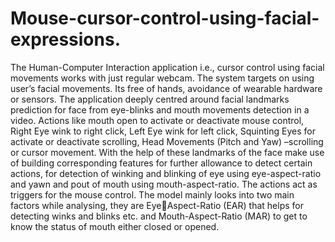 # Mouse-cursor-control-using-facial-expressions.

The Human-Computer Interaction application i.e., cursor control using facial movements
works with just regular webcam. The system targets on using user’s facial movements. Its
free of hands, avoidance of wearable hardware or sensors. The application deeply centred
around facial landmarks prediction for face from eye-blinks and mouth movements detection
in a video. Actions like mouth open to activate or deactivate mouse control, Right Eye wink
to right click, Left Eye wink for left click, Squinting Eyes for activate or deactivate scrolling,
Head Movements (Pitch and Yaw) –scrolling or cursor movement. With the help of these
landmarks of the face make use of building corresponding features for further allowance to
detect certain actions, for detection of winking and blinking of eye using eye-aspect-ratio
and yawn and pout of mouth using mouth-aspect-ratio. The actions act as triggers for the
mouse control. The model mainly looks into two main factors while analysing, they are EyeAspect-Ratio (EAR) that helps for detecting winks and blinks etc. and Mouth-Aspect-Ratio
(MAR) to get to know the status of mouth either closed or opened.
